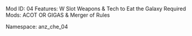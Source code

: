 Mod ID: 04
Features: W Slot Weapons & Tech to Eat the Galaxy
Required Mods: ACOT OR GIGAS & Merger of Rules

Namespace: anz_che_04